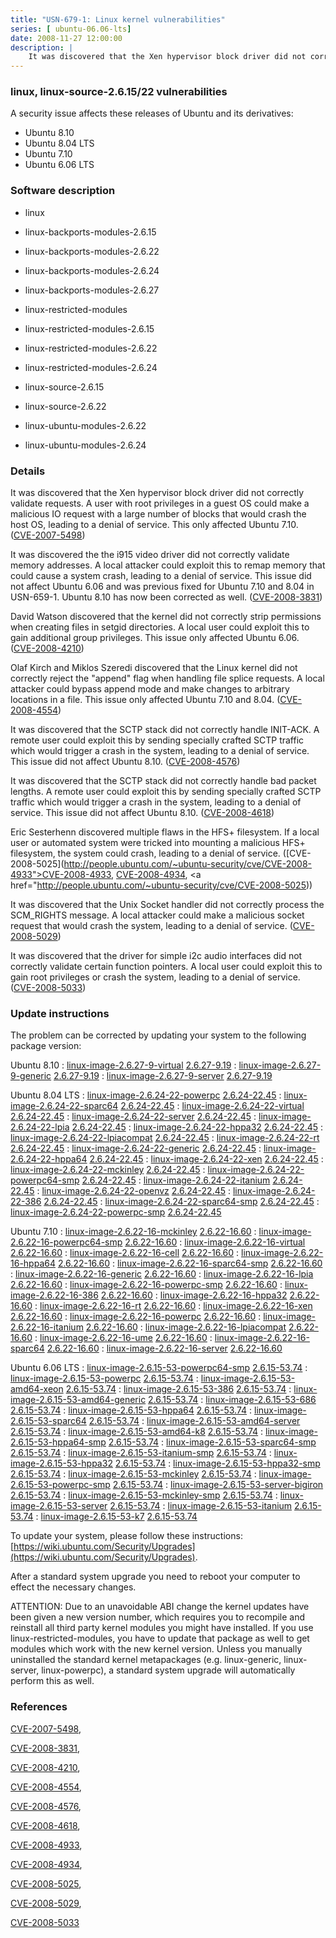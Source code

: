```yaml
---
title: "USN-679-1: Linux kernel vulnerabilities"
series: [ ubuntu-06.06-lts]
date: 2008-11-27 12:00:00
description: |
    It was discovered that the Xen hypervisor block driver did not correctly validate requests. A user with root privileges in a guest OS could make a malicious IO request with a large number of blocks that would crash the host OS, leading to a denial of service. This only affected Ubuntu 7.10. ([CVE-2007-5498](http://people.ubuntu.com/~ubuntu-security/cve/CVE-2007-5498))
--- 
```

 
### linux, linux-source-2.6.15/22 vulnerabilities

A security issue affects these releases of Ubuntu and its derivatives:

* Ubuntu 8.10
* Ubuntu 8.04 LTS
* Ubuntu 7.10
* Ubuntu 6.06 LTS

### Software description

* linux 

* linux-backports-modules-2.6.15 

* linux-backports-modules-2.6.22 

* linux-backports-modules-2.6.24 

* linux-backports-modules-2.6.27 

* linux-restricted-modules 

* linux-restricted-modules-2.6.15 

* linux-restricted-modules-2.6.22 

* linux-restricted-modules-2.6.24 

* linux-source-2.6.15 

* linux-source-2.6.22 

* linux-ubuntu-modules-2.6.22 

* linux-ubuntu-modules-2.6.24 

### Details

It was discovered that the Xen hypervisor block driver did not correctly validate requests. A user with root privileges in a guest OS could make a malicious IO request with a large number of blocks that would crash the host OS, leading to a denial of service. This only affected Ubuntu 7.10. ([CVE-2007-5498](http://people.ubuntu.com/~ubuntu-security/cve/CVE-2007-5498))

It was discovered the the i915 video driver did not correctly validate memory addresses. A local attacker could exploit this to remap memory that could cause a system crash, leading to a denial of service. This issue did not affect Ubuntu 6.06 and was previous fixed for Ubuntu 7.10 and 8.04 in USN-659-1. Ubuntu 8.10 has now been corrected as well. ([CVE-2008-3831](http://people.ubuntu.com/~ubuntu-security/cve/CVE-2008-3831))

David Watson discovered that the kernel did not correctly strip permissions when creating files in setgid directories. A local user could exploit this to gain additional group privileges. This issue only affected Ubuntu 6.06. ([CVE-2008-4210](http://people.ubuntu.com/~ubuntu-security/cve/CVE-2008-4210))

Olaf Kirch and Miklos Szeredi discovered that the Linux kernel did not correctly reject the &quot;append&quot; flag when handling file splice requests. A local attacker could bypass append mode and make changes to arbitrary locations in a file. This issue only affected Ubuntu 7.10 and 8.04. ([CVE-2008-4554](http://people.ubuntu.com/~ubuntu-security/cve/CVE-2008-4554))

It was discovered that the SCTP stack did not correctly handle INIT-ACK. A remote user could exploit this by sending specially crafted SCTP traffic which would trigger a crash in the system, leading to a denial of service. This issue did not affect Ubuntu 8.10. ([CVE-2008-4576](http://people.ubuntu.com/~ubuntu-security/cve/CVE-2008-4576))

It was discovered that the SCTP stack did not correctly handle bad packet lengths. A remote user could exploit this by sending specially crafted SCTP traffic which would trigger a crash in the system, leading to a denial of service. This issue did not affect Ubuntu 8.10. ([CVE-2008-4618](http://people.ubuntu.com/~ubuntu-security/cve/CVE-2008-4618))

Eric Sesterhenn discovered multiple flaws in the HFS+ filesystem. If a local user or automated system were tricked into mounting a malicious HFS+ filesystem, the system could crash, leading to a denial of service. ([CVE-2008-5025](http://people.ubuntu.com/~ubuntu-security/cve/CVE-2008-4933">CVE-2008-4933</a>, <a href="http://people.ubuntu.com/~ubuntu-security/cve/CVE-2008-4934">CVE-2008-4934</a>, <a href="http://people.ubuntu.com/~ubuntu-security/cve/CVE-2008-5025))

It was discovered that the Unix Socket handler did not correctly process the SCM_RIGHTS message. A local attacker could make a malicious socket request that would crash the system, leading to a denial of service. ([CVE-2008-5029](http://people.ubuntu.com/~ubuntu-security/cve/CVE-2008-5029))

It was discovered that the driver for simple i2c audio interfaces did not correctly validate certain function pointers. A local user could exploit this to gain root privileges or crash the system, leading to a denial of service. ([CVE-2008-5033](http://people.ubuntu.com/~ubuntu-security/cve/CVE-2008-5033)) 

### Update instructions

The problem can be corrected by updating your system to the following package version:

Ubuntu 8.10
 : [linux-image-2.6.27-9-virtual](https://launchpad.net/ubuntu/+source/linux) <span> [2.6.27-9.19](https://launchpad.net/ubuntu/+source/linux/2.6.27-9.19) </span> 
 : [linux-image-2.6.27-9-generic](https://launchpad.net/ubuntu/+source/linux) <span> [2.6.27-9.19](https://launchpad.net/ubuntu/+source/linux/2.6.27-9.19) </span> 
 : [linux-image-2.6.27-9-server](https://launchpad.net/ubuntu/+source/linux) <span> [2.6.27-9.19](https://launchpad.net/ubuntu/+source/linux/2.6.27-9.19) </span> 

Ubuntu 8.04 LTS
 : [linux-image-2.6.24-22-powerpc](https://launchpad.net/ubuntu/+source/linux) <span> [2.6.24-22.45](https://launchpad.net/ubuntu/+source/linux/2.6.24-22.45) </span> 
 : [linux-image-2.6.24-22-sparc64](https://launchpad.net/ubuntu/+source/linux) <span> [2.6.24-22.45](https://launchpad.net/ubuntu/+source/linux/2.6.24-22.45) </span> 
 : [linux-image-2.6.24-22-virtual](https://launchpad.net/ubuntu/+source/linux) <span> [2.6.24-22.45](https://launchpad.net/ubuntu/+source/linux/2.6.24-22.45) </span> 
 : [linux-image-2.6.24-22-server](https://launchpad.net/ubuntu/+source/linux) <span> [2.6.24-22.45](https://launchpad.net/ubuntu/+source/linux/2.6.24-22.45) </span> 
 : [linux-image-2.6.24-22-lpia](https://launchpad.net/ubuntu/+source/linux) <span> [2.6.24-22.45](https://launchpad.net/ubuntu/+source/linux/2.6.24-22.45) </span> 
 : [linux-image-2.6.24-22-hppa32](https://launchpad.net/ubuntu/+source/linux) <span> [2.6.24-22.45](https://launchpad.net/ubuntu/+source/linux/2.6.24-22.45) </span> 
 : [linux-image-2.6.24-22-lpiacompat](https://launchpad.net/ubuntu/+source/linux) <span> [2.6.24-22.45](https://launchpad.net/ubuntu/+source/linux/2.6.24-22.45) </span> 
 : [linux-image-2.6.24-22-rt](https://launchpad.net/ubuntu/+source/linux) <span> [2.6.24-22.45](https://launchpad.net/ubuntu/+source/linux/2.6.24-22.45) </span> 
 : [linux-image-2.6.24-22-generic](https://launchpad.net/ubuntu/+source/linux) <span> [2.6.24-22.45](https://launchpad.net/ubuntu/+source/linux/2.6.24-22.45) </span> 
 : [linux-image-2.6.24-22-hppa64](https://launchpad.net/ubuntu/+source/linux) <span> [2.6.24-22.45](https://launchpad.net/ubuntu/+source/linux/2.6.24-22.45) </span> 
 : [linux-image-2.6.24-22-xen](https://launchpad.net/ubuntu/+source/linux) <span> [2.6.24-22.45](https://launchpad.net/ubuntu/+source/linux/2.6.24-22.45) </span> 
 : [linux-image-2.6.24-22-mckinley](https://launchpad.net/ubuntu/+source/linux) <span> [2.6.24-22.45](https://launchpad.net/ubuntu/+source/linux/2.6.24-22.45) </span> 
 : [linux-image-2.6.24-22-powerpc64-smp](https://launchpad.net/ubuntu/+source/linux) <span> [2.6.24-22.45](https://launchpad.net/ubuntu/+source/linux/2.6.24-22.45) </span> 
 : [linux-image-2.6.24-22-itanium](https://launchpad.net/ubuntu/+source/linux) <span> [2.6.24-22.45](https://launchpad.net/ubuntu/+source/linux/2.6.24-22.45) </span> 
 : [linux-image-2.6.24-22-openvz](https://launchpad.net/ubuntu/+source/linux) <span> [2.6.24-22.45](https://launchpad.net/ubuntu/+source/linux/2.6.24-22.45) </span> 
 : [linux-image-2.6.24-22-386](https://launchpad.net/ubuntu/+source/linux) <span> [2.6.24-22.45](https://launchpad.net/ubuntu/+source/linux/2.6.24-22.45) </span> 
 : [linux-image-2.6.24-22-sparc64-smp](https://launchpad.net/ubuntu/+source/linux) <span> [2.6.24-22.45](https://launchpad.net/ubuntu/+source/linux/2.6.24-22.45) </span> 
 : [linux-image-2.6.24-22-powerpc-smp](https://launchpad.net/ubuntu/+source/linux) <span> [2.6.24-22.45](https://launchpad.net/ubuntu/+source/linux/2.6.24-22.45) </span> 

Ubuntu 7.10
 : [linux-image-2.6.22-16-mckinley](https://launchpad.net/ubuntu/+source/linux-source-2.6.22) <span> [2.6.22-16.60](https://launchpad.net/ubuntu/+source/linux-source-2.6.22/2.6.22-16.60) </span> 
 : [linux-image-2.6.22-16-powerpc64-smp](https://launchpad.net/ubuntu/+source/linux-source-2.6.22) <span> [2.6.22-16.60](https://launchpad.net/ubuntu/+source/linux-source-2.6.22/2.6.22-16.60) </span> 
 : [linux-image-2.6.22-16-virtual](https://launchpad.net/ubuntu/+source/linux-source-2.6.22) <span> [2.6.22-16.60](https://launchpad.net/ubuntu/+source/linux-source-2.6.22/2.6.22-16.60) </span> 
 : [linux-image-2.6.22-16-cell](https://launchpad.net/ubuntu/+source/linux-source-2.6.22) <span> [2.6.22-16.60](https://launchpad.net/ubuntu/+source/linux-source-2.6.22/2.6.22-16.60) </span> 
 : [linux-image-2.6.22-16-hppa64](https://launchpad.net/ubuntu/+source/linux-source-2.6.22) <span> [2.6.22-16.60](https://launchpad.net/ubuntu/+source/linux-source-2.6.22/2.6.22-16.60) </span> 
 : [linux-image-2.6.22-16-sparc64-smp](https://launchpad.net/ubuntu/+source/linux-source-2.6.22) <span> [2.6.22-16.60](https://launchpad.net/ubuntu/+source/linux-source-2.6.22/2.6.22-16.60) </span> 
 : [linux-image-2.6.22-16-generic](https://launchpad.net/ubuntu/+source/linux-source-2.6.22) <span> [2.6.22-16.60](https://launchpad.net/ubuntu/+source/linux-source-2.6.22/2.6.22-16.60) </span> 
 : [linux-image-2.6.22-16-lpia](https://launchpad.net/ubuntu/+source/linux-source-2.6.22) <span> [2.6.22-16.60](https://launchpad.net/ubuntu/+source/linux-source-2.6.22/2.6.22-16.60) </span> 
 : [linux-image-2.6.22-16-powerpc-smp](https://launchpad.net/ubuntu/+source/linux-source-2.6.22) <span> [2.6.22-16.60](https://launchpad.net/ubuntu/+source/linux-source-2.6.22/2.6.22-16.60) </span> 
 : [linux-image-2.6.22-16-386](https://launchpad.net/ubuntu/+source/linux-source-2.6.22) <span> [2.6.22-16.60](https://launchpad.net/ubuntu/+source/linux-source-2.6.22/2.6.22-16.60) </span> 
 : [linux-image-2.6.22-16-hppa32](https://launchpad.net/ubuntu/+source/linux-source-2.6.22) <span> [2.6.22-16.60](https://launchpad.net/ubuntu/+source/linux-source-2.6.22/2.6.22-16.60) </span> 
 : [linux-image-2.6.22-16-rt](https://launchpad.net/ubuntu/+source/linux-source-2.6.22) <span> [2.6.22-16.60](https://launchpad.net/ubuntu/+source/linux-source-2.6.22/2.6.22-16.60) </span> 
 : [linux-image-2.6.22-16-xen](https://launchpad.net/ubuntu/+source/linux-source-2.6.22) <span> [2.6.22-16.60](https://launchpad.net/ubuntu/+source/linux-source-2.6.22/2.6.22-16.60) </span> 
 : [linux-image-2.6.22-16-powerpc](https://launchpad.net/ubuntu/+source/linux-source-2.6.22) <span> [2.6.22-16.60](https://launchpad.net/ubuntu/+source/linux-source-2.6.22/2.6.22-16.60) </span> 
 : [linux-image-2.6.22-16-itanium](https://launchpad.net/ubuntu/+source/linux-source-2.6.22) <span> [2.6.22-16.60](https://launchpad.net/ubuntu/+source/linux-source-2.6.22/2.6.22-16.60) </span> 
 : [linux-image-2.6.22-16-lpiacompat](https://launchpad.net/ubuntu/+source/linux-source-2.6.22) <span> [2.6.22-16.60](https://launchpad.net/ubuntu/+source/linux-source-2.6.22/2.6.22-16.60) </span> 
 : [linux-image-2.6.22-16-ume](https://launchpad.net/ubuntu/+source/linux-source-2.6.22) <span> [2.6.22-16.60](https://launchpad.net/ubuntu/+source/linux-source-2.6.22/2.6.22-16.60) </span> 
 : [linux-image-2.6.22-16-sparc64](https://launchpad.net/ubuntu/+source/linux-source-2.6.22) <span> [2.6.22-16.60](https://launchpad.net/ubuntu/+source/linux-source-2.6.22/2.6.22-16.60) </span> 
 : [linux-image-2.6.22-16-server](https://launchpad.net/ubuntu/+source/linux-source-2.6.22) <span> [2.6.22-16.60](https://launchpad.net/ubuntu/+source/linux-source-2.6.22/2.6.22-16.60) </span> 

Ubuntu 6.06 LTS
 : [linux-image-2.6.15-53-powerpc64-smp](https://launchpad.net/ubuntu/+source/linux-source-2.6.15) <span> [2.6.15-53.74](https://launchpad.net/ubuntu/+source/linux-source-2.6.15/2.6.15-53.74) </span> 
 : [linux-image-2.6.15-53-powerpc](https://launchpad.net/ubuntu/+source/linux-source-2.6.15) <span> [2.6.15-53.74](https://launchpad.net/ubuntu/+source/linux-source-2.6.15/2.6.15-53.74) </span> 
 : [linux-image-2.6.15-53-amd64-xeon](https://launchpad.net/ubuntu/+source/linux-source-2.6.15) <span> [2.6.15-53.74](https://launchpad.net/ubuntu/+source/linux-source-2.6.15/2.6.15-53.74) </span> 
 : [linux-image-2.6.15-53-386](https://launchpad.net/ubuntu/+source/linux-source-2.6.15) <span> [2.6.15-53.74](https://launchpad.net/ubuntu/+source/linux-source-2.6.15/2.6.15-53.74) </span> 
 : [linux-image-2.6.15-53-amd64-generic](https://launchpad.net/ubuntu/+source/linux-source-2.6.15) <span> [2.6.15-53.74](https://launchpad.net/ubuntu/+source/linux-source-2.6.15/2.6.15-53.74) </span> 
 : [linux-image-2.6.15-53-686](https://launchpad.net/ubuntu/+source/linux-source-2.6.15) <span> [2.6.15-53.74](https://launchpad.net/ubuntu/+source/linux-source-2.6.15/2.6.15-53.74) </span> 
 : [linux-image-2.6.15-53-hppa64](https://launchpad.net/ubuntu/+source/linux-source-2.6.15) <span> [2.6.15-53.74](https://launchpad.net/ubuntu/+source/linux-source-2.6.15/2.6.15-53.74) </span> 
 : [linux-image-2.6.15-53-sparc64](https://launchpad.net/ubuntu/+source/linux-source-2.6.15) <span> [2.6.15-53.74](https://launchpad.net/ubuntu/+source/linux-source-2.6.15/2.6.15-53.74) </span> 
 : [linux-image-2.6.15-53-amd64-server](https://launchpad.net/ubuntu/+source/linux-source-2.6.15) <span> [2.6.15-53.74](https://launchpad.net/ubuntu/+source/linux-source-2.6.15/2.6.15-53.74) </span> 
 : [linux-image-2.6.15-53-amd64-k8](https://launchpad.net/ubuntu/+source/linux-source-2.6.15) <span> [2.6.15-53.74](https://launchpad.net/ubuntu/+source/linux-source-2.6.15/2.6.15-53.74) </span> 
 : [linux-image-2.6.15-53-hppa64-smp](https://launchpad.net/ubuntu/+source/linux-source-2.6.15) <span> [2.6.15-53.74](https://launchpad.net/ubuntu/+source/linux-source-2.6.15/2.6.15-53.74) </span> 
 : [linux-image-2.6.15-53-sparc64-smp](https://launchpad.net/ubuntu/+source/linux-source-2.6.15) <span> [2.6.15-53.74](https://launchpad.net/ubuntu/+source/linux-source-2.6.15/2.6.15-53.74) </span> 
 : [linux-image-2.6.15-53-itanium-smp](https://launchpad.net/ubuntu/+source/linux-source-2.6.15) <span> [2.6.15-53.74](https://launchpad.net/ubuntu/+source/linux-source-2.6.15/2.6.15-53.74) </span> 
 : [linux-image-2.6.15-53-hppa32](https://launchpad.net/ubuntu/+source/linux-source-2.6.15) <span> [2.6.15-53.74](https://launchpad.net/ubuntu/+source/linux-source-2.6.15/2.6.15-53.74) </span> 
 : [linux-image-2.6.15-53-hppa32-smp](https://launchpad.net/ubuntu/+source/linux-source-2.6.15) <span> [2.6.15-53.74](https://launchpad.net/ubuntu/+source/linux-source-2.6.15/2.6.15-53.74) </span> 
 : [linux-image-2.6.15-53-mckinley](https://launchpad.net/ubuntu/+source/linux-source-2.6.15) <span> [2.6.15-53.74](https://launchpad.net/ubuntu/+source/linux-source-2.6.15/2.6.15-53.74) </span> 
 : [linux-image-2.6.15-53-powerpc-smp](https://launchpad.net/ubuntu/+source/linux-source-2.6.15) <span> [2.6.15-53.74](https://launchpad.net/ubuntu/+source/linux-source-2.6.15/2.6.15-53.74) </span> 
 : [linux-image-2.6.15-53-server-bigiron](https://launchpad.net/ubuntu/+source/linux-source-2.6.15) <span> [2.6.15-53.74](https://launchpad.net/ubuntu/+source/linux-source-2.6.15/2.6.15-53.74) </span> 
 : [linux-image-2.6.15-53-mckinley-smp](https://launchpad.net/ubuntu/+source/linux-source-2.6.15) <span> [2.6.15-53.74](https://launchpad.net/ubuntu/+source/linux-source-2.6.15/2.6.15-53.74) </span> 
 : [linux-image-2.6.15-53-server](https://launchpad.net/ubuntu/+source/linux-source-2.6.15) <span> [2.6.15-53.74](https://launchpad.net/ubuntu/+source/linux-source-2.6.15/2.6.15-53.74) </span> 
 : [linux-image-2.6.15-53-itanium](https://launchpad.net/ubuntu/+source/linux-source-2.6.15) <span> [2.6.15-53.74](https://launchpad.net/ubuntu/+source/linux-source-2.6.15/2.6.15-53.74) </span> 
 : [linux-image-2.6.15-53-k7](https://launchpad.net/ubuntu/+source/linux-source-2.6.15) <span> [2.6.15-53.74](https://launchpad.net/ubuntu/+source/linux-source-2.6.15/2.6.15-53.74) </span> 

To update your system, please follow these instructions: [https://wiki.ubuntu.com/Security/Upgrades](https://wiki.ubuntu.com/Security/Upgrades).

After a standard system upgrade you need to reboot your computer to effect the necessary changes.

ATTENTION: Due to an unavoidable ABI change the kernel updates have been given a new version number, which requires you to recompile and reinstall all third party kernel modules you might have installed. If you use linux-restricted-modules, you have to update that package as well to get modules which work with the new kernel version. Unless you manually uninstalled the standard kernel metapackages (e.g. linux-generic, linux-server, linux-powerpc), a standard system upgrade will automatically perform this as well. 

### References

 [CVE-2007-5498](http://people.ubuntu.com/~ubuntu-security/cve/CVE-2007-5498), 

 [CVE-2008-3831](http://people.ubuntu.com/~ubuntu-security/cve/CVE-2008-3831), 

 [CVE-2008-4210](http://people.ubuntu.com/~ubuntu-security/cve/CVE-2008-4210), 

 [CVE-2008-4554](http://people.ubuntu.com/~ubuntu-security/cve/CVE-2008-4554), 

 [CVE-2008-4576](http://people.ubuntu.com/~ubuntu-security/cve/CVE-2008-4576), 

 [CVE-2008-4618](http://people.ubuntu.com/~ubuntu-security/cve/CVE-2008-4618), 

 [CVE-2008-4933](http://people.ubuntu.com/~ubuntu-security/cve/CVE-2008-4933), 

 [CVE-2008-4934](http://people.ubuntu.com/~ubuntu-security/cve/CVE-2008-4934), 

 [CVE-2008-5025](http://people.ubuntu.com/~ubuntu-security/cve/CVE-2008-5025), 

 [CVE-2008-5029](http://people.ubuntu.com/~ubuntu-security/cve/CVE-2008-5029), 

 [CVE-2008-5033](http://people.ubuntu.com/~ubuntu-security/cve/CVE-2008-5033)
 

